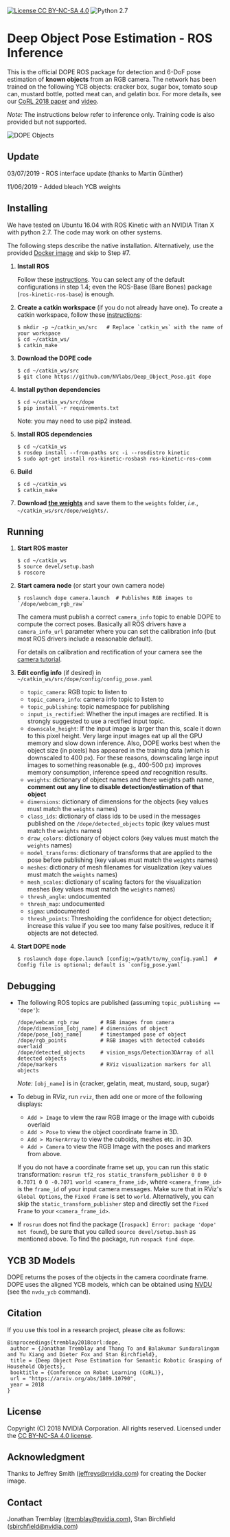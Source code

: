 [![License CC BY-NC-SA 4.0](https://img.shields.io/badge/License-CC%20BY--NC--SA%204.0-blue.svg)](https://creativecommons.org/licenses/by-nc-sa/4.0/legalcode)
![Python 2.7](https://img.shields.io/badge/python-2.7-green.svg)
# Deep Object Pose Estimation - ROS Inference

This is the official DOPE ROS package for detection and 6-DoF pose estimation of **known objects** from an RGB camera.  The network has been trained on the following YCB objects:  cracker box, sugar box, tomato soup can, mustard bottle, potted meat can, and gelatin box.  For more details, see our [CoRL 2018 paper](https://arxiv.org/abs/1809.10790) and [video](https://youtu.be/yVGViBqWtBI).

*Note:*  The instructions below refer to inference only.  Training code is also provided but not supported.

![DOPE Objects](dope_objects.png)

## Update 
03/07/2019 - ROS interface update (thanks to Martin Günther)

11/06/2019 - Added bleach YCB weights 

## Installing

We have tested on Ubuntu 16.04 with ROS Kinetic with an NVIDIA Titan X with python 2.7.  The code may work on other systems.

The following steps describe the native installation. Alternatively, use the provided [Docker image](docker/readme.md) and skip to Step #7.

1. **Install ROS**

    Follow these [instructions](http://wiki.ros.org/kinetic/Installation/Ubuntu).
    You can select any of the default configurations in step 1.4; even the
    ROS-Base (Bare Bones) package (`ros-kinetic-ros-base`) is enough.

2. **Create a catkin workspace** (if you do not already have one). To create a catkin workspace, follow these [instructions](http://wiki.ros.org/catkin/Tutorials/create_a_workspace):
    ```
    $ mkdir -p ~/catkin_ws/src   # Replace `catkin_ws` with the name of your workspace
    $ cd ~/catkin_ws/
    $ catkin_make
    ```

3. **Download the DOPE code**
    ```
    $ cd ~/catkin_ws/src
    $ git clone https://github.com/NVlabs/Deep_Object_Pose.git dope
    ```

4. **Install python dependencies** 
    ```
    $ cd ~/catkin_ws/src/dope
    $ pip install -r requirements.txt
    ```
    Note: you may need to use pip2 instead.

5. **Install ROS dependencies**
    ```
    $ cd ~/catkin_ws
    $ rosdep install --from-paths src -i --rosdistro kinetic
    $ sudo apt-get install ros-kinetic-rosbash ros-kinetic-ros-comm
    ```

6. **Build**
    ```
    $ cd ~/catkin_ws
    $ catkin_make
    ```

7. **Download [the weights](https://drive.google.com/open?id=1DfoA3m_Bm0fW8tOWXGVxi4ETlLEAgmcg)** and save them to the `weights` folder, *i.e.*, `~/catkin_ws/src/dope/weights/`.


## Running

1. **Start ROS master**
    ```
    $ cd ~/catkin_ws
    $ source devel/setup.bash
    $ roscore
    ```

2. **Start camera node** (or start your own camera node)
    ```
    $ roslaunch dope camera.launch  # Publishes RGB images to `/dope/webcam_rgb_raw`
    ```

    The camera must publish a correct `camera_info` topic to enable DOPE to compute the correct poses. Basically all ROS drivers have a `camera_info_url` parameter where you can set the calibration info (but most ROS drivers include a reasonable default).

    For details on calibration and rectification of your camera see the [camera tutorial](doc/camera_tutorial.md).

3. **Edit config info** (if desired) in `~/catkin_ws/src/dope/config/config_pose.yaml`
    * `topic_camera`: RGB topic to listen to
    * `topic_camera_info`: camera info topic to listen to
    * `topic_publishing`: topic namespace for publishing
    * `input_is_rectified`: Whether the input images are rectified. It is strongly suggested to use a rectified input topic.
    * `downscale_height`: If the input image is larger than this, scale it down to this pixel height. Very large input images eat up all the GPU memory and slow down inference. Also, DOPE works best when the object size (in pixels) has appeared in the training data (which is downscaled to 400 px). For these reasons, downscaling large input images to something reasonable (e.g., 400-500 px) improves memory consumption, inference speed *and* recognition results.
    * `weights`: dictionary of object names and there weights path name, **comment out any line to disable detection/estimation of that object**
    * `dimensions`: dictionary of dimensions for the objects  (key values must match the `weights` names)
    * `class_ids`: dictionary of class ids to be used in the messages published on the `/dope/detected_objects` topic (key values must match the `weights` names)
    * `draw_colors`: dictionary of object colors (key values must match the `weights` names)
    * `model_transforms`: dictionary of transforms that are applied to the pose before publishing (key values must match the `weights` names)
    * `meshes`: dictionary of mesh filenames for visualization (key values must match the `weights` names)
    * `mesh_scales`: dictionary of scaling factors for the visualization meshes (key values must match the `weights` names)
    * `thresh_angle`: undocumented
    * `thresh_map`: undocumented
    * `sigma`: undocumented
    * `thresh_points`: Thresholding the confidence for object detection; increase this value if you see too many false positives, reduce it if  objects are not detected.

4. **Start DOPE node**
    ```
    $ roslaunch dope dope.launch [config:=/path/to/my_config.yaml]  # Config file is optional; default is `config_pose.yaml`
    ```


## Debugging

* The following ROS topics are published (assuming `topic_publishing == 'dope'`):
    ```
    /dope/webcam_rgb_raw       # RGB images from camera
    /dope/dimension_[obj_name] # dimensions of object
    /dope/pose_[obj_name]      # timestamped pose of object
    /dope/rgb_points           # RGB images with detected cuboids overlaid
    /dope/detected_objects     # vision_msgs/Detection3DArray of all detected objects
    /dope/markers              # RViz visualization markers for all objects
    ```
    *Note:* `[obj_name]` is in {cracker, gelatin, meat, mustard, soup, sugar}

* To debug in RViz, run `rviz`, then add one or more of the following displays:
    * `Add > Image` to view the raw RGB image or the image with cuboids overlaid
    * `Add > Pose` to view the object coordinate frame in 3D.
    * `Add > MarkerArray` to view the cuboids, meshes etc. in 3D.
    * `Add > Camera` to view the RGB Image with the poses and markers from above.

    If you do not have a coordinate frame set up, you can run this static transformation: `rosrun tf2_ros static_transform_publisher 0 0 0 0.7071 0 0 -0.7071 world <camera_frame_id>`, where `<camera_frame_id>` is the `frame_id` of your input camera messages.  Make sure that in RViz's `Global Options`, the `Fixed Frame` is set to `world`. Alternatively, you can skip the `static_transform_publisher` step and directly set the `Fixed Frame` to your `<camera_frame_id>`.

* If `rosrun` does not find the package (`[rospack] Error: package 'dope' not found`), be sure that you called `source devel/setup.bash` as mentioned above.  To find the package, run `rospack find dope`.


## YCB 3D Models

DOPE returns the poses of the objects in the camera coordinate frame.  DOPE uses the aligned YCB models, which can be obtained using [NVDU](https://github.com/NVIDIA/Dataset_Utilities) (see the `nvdu_ycb` command).


## Citation

If you use this tool in a research project, please cite as follows:
```
@inproceedings{tremblay2018corl:dope,
 author = {Jonathan Tremblay and Thang To and Balakumar Sundaralingam and Yu Xiang and Dieter Fox and Stan Birchfield},
 title = {Deep Object Pose Estimation for Semantic Robotic Grasping of Household Objects},
 booktitle = {Conference on Robot Learning (CoRL)},
 url = "https://arxiv.org/abs/1809.10790",
 year = 2018
}
```

## License

Copyright (C) 2018 NVIDIA Corporation. All rights reserved. Licensed under the [CC BY-NC-SA 4.0 license](https://creativecommons.org/licenses/by-nc-sa/4.0/legalcode).


## Acknowledgment

Thanks to Jeffrey Smith (jeffreys@nvidia.com) for creating the Docker image.


## Contact

Jonathan Tremblay (jtremblay@nvidia.com), Stan Birchfield (sbirchfield@nvidia.com)
